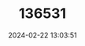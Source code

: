 ---
title: "136531"
category: "Pteropus ualanus"
draft: false
date: 2024-02-22 13:03:51
languages:
  English: ["Kosrae Fruit Bat", "Ualan Fruit Bat", "Kosrae Flying Fox"]
  French: ["Roussette Des Îles Kosrae"]
---